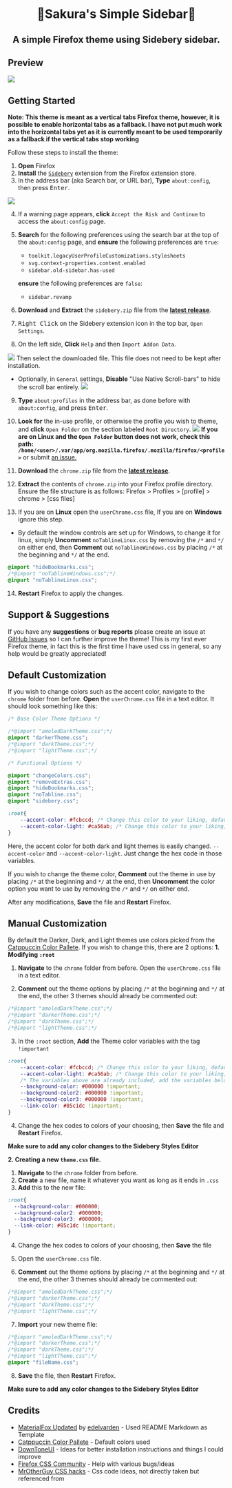 ﻿<h1 align="center">
  🌸Sakura's Simple Sidebar🌸
</h1>

<h2 align="center">
  A simple Firefox theme using Sidebery sidebar.
</h2>

## Preview

![](https://i.imgur.com/qRjd5wI.gif)

## Getting Started

**Note: This theme is meant as a vertical tabs Firefox theme, however, it is possible to enable horizontal tabs as a fallback. I have not put much work into the horizontal tabs yet as it is currently meant to be used temporarily as a fallback if the vertical tabs stop working**

Follow these steps to install the theme:

1. **Open** Firefox
2. **Install** the [`Sidebery`](https://addons.mozilla.org/en-US/firefox/addon/sidebery/?utm_source=addons.mozilla.org&utm_medium=referral&utm_content=search) extension from the Firefox extension store.
3. In the address bar (aka Search bar, or URL bar), **Type** `about:config`, then press <kbd>Enter</kbd>.

![](https://i.imgur.com/W6MwLA1.png)

4. If a warning page appears, **click** `Accept the Risk and Continue` to access the `about:config` page.
5. **Search** for the following preferences using the search bar at the top of the `about:config` page, and **ensure** the following preferences are `true`:

   - `toolkit.legacyUserProfileCustomizations.stylesheets`
   - `svg.context-properties.content.enabled`
   - `sidebar.old-sidebar.has-used`
 
	**ensure** the following preferences are `false`:
   - `sidebar.revamp`

6. **Download** and **Extract** the `sidebery.zip` file from the [**latest release**](https://github.com/SakuraMeadows/Sakuras-Simple-Sidebar/releases/latest).
7. <kbd>Right Click</kbd> on the Sidebery extension icon in the top bar, `Open Settings`.
8. On the left side, **Click** `Help` and then `Import Addon Data`.

![](https://i.imgur.com/IQ8P3iQ.png)
Then select the downloaded file. This file does not need to be kept after installation.
- Optionally, in `General` settings, **Disable** "Use Native Scroll-bars" to hide the scroll bar entirely.
![](https://i.imgur.com/tHm2KlI.png)
9. **Type** `about:profiles` in the address bar, as done before with `about:config`, and press <kbd>Enter</kbd>.
10. **Look for** the in-use profile, or otherwise the profile you wish to theme, and **click** `Open Folder` on the section labeled `Root Directory`.
![](https://i.imgur.com/rtZVSdW.png)
**If you are on Linux and the `Open Folder` button does not work, check this path: `/home/<user>/.var/app/org.mozilla.firefox/.mozilla/firefox/<profile>`** or submit [an issue.](https://github.com/SakuraMeadows/Sakuras-Simple-Sidebar/issues)

11. **Download** the `chrome.zip` file from the [**latest release**](https://github.com/SakuraMeadows/Sakuras-Simple-Sidebar/releases/latest).
12. **Extract** the contents of `chrome.zip` into your Firefox profile directory. Ensure the file structure is as follows: Firefox > Profiles > [profile] > chrome > [css files]
13. If you are on **Linux** open the `userChrome.css` file, If you are on **Windows** ignore this step.
- By default the window controls are set up for Windows, to change it for linux, simply **Uncomment**  `noTablineLinux.css` by removing the `/*` and `*/` on either end, then **Comment** out `noTablineWindows.css` by placing `/*` at the beginning and `*/` at the end.
```css
@import "hideBookmarks.css";
/*@import "noTablineWindows.css";*/
@inpurt "noTablineLinux.css";
```
14. **Restart** Firefox to apply the changes.

## Support & Suggestions

If you have any **suggestions** or **bug reports** please create an issue at [GitHub Issues](https://github.com/SakuraMeadows/Sakuras-Simple-Sidebar/issues) so I can further improve the theme!
This is my first ever Firefox theme, in fact this is the first time I have used css in general, so any help would be greatly appreciated!

## Default Customization

If you wish to change colors such as the accent color, navigate to the `chrome` folder from before. **Open** the `userChrome.css` file in a text editor. It should look something like this:
```css
/* Base Color Theme Options */

/*@import "amoledDarkTheme.css";*/
@import "darkerTheme.css";
/*@import "darkTheme.css";*/
/*@import "lightTheme.css";*/

/* Functional Options */

@import "changeColors.css";
@import "removeExtras.css";
@import "hideBookmarks.css";
@import "noTabline.css";
@import "sidebery.css";

:root{
    --accent-color: #fcbccd; /* Change this color to your liking, default is a Cherry Blossom Pink. Used in Amoled, Dark, and Darker color themes */
    --accent-color-light: #ca56ab; /* Change this color to your liking, default is a Medium Pink. Used in light theme */
}
```
Here, the accent color for both dark and light themes is easily changed. `--accent-color` and `--accent-color-light`. Just change the hex code in those variables.

If you wish to change the theme color, **Comment** out the theme in use by placing `/*` at the beginning and `*/` at the end, then **Uncomment** the color option you want to use by removing the `/*` and `*/` on either end.

After any modifications, **Save** the file and **Restart** Firefox.


## Manual Customization

By default the Darker, Dark, and Light themes use colors picked from the [Catppuccin Color Pallete](https://catppuccin.com/palette/). If you wish to change this, there are 2 options:
**1.  Modifying `:root`**

1. **Navigate** to the `chrome` folder from before. Open the `userChrome.css` file in a text editor. 

2. **Comment** out the theme options by placing `/*` at the beginning and `*/` at the end, the other 3 themes should already be commented out:
```css
/*@import "amoledDarkTheme.css";*/
/*@import "darkerTheme.css";*/
/*@import "darkTheme.css";*/
/*@import "lightTheme.css";*/
```

3. In the `:root` section, **Add** the Theme color variables with the tag `!important`
```css
:root{
    --accent-color: #fcbccd; /* Change this color to your liking, default is a Cherry Blossom Pink. Used in Amoled, Dark, and Darker color themes */
    --accent-color-light: #ca56ab; /* Change this color to your liking, default is a Medium Pink. Used in light theme */
    /* The variables above are already included, add the variables below*/
	--background-color: #000000 !important;
	--background-color2: #000000 !important;
	--background-color3: #000000 !important;
	--link-color: #85c1dc !important;
}
```
4. Change the hex codes to colors of your choosing, then **Save** the file and **Restart** Firefox.

**Make sure to add any color changes to the Sidebery Styles Editor**

**2. Creating a new `theme.css` file.**

1. **Navigate** to the `chrome` folder from before.
2. **Create** a new file, name it whatever you want as long as it ends in `.css`
3. **Add** this to the new file:
```css
:root{
  --background-color: #000000;
  --background-color2: #000000;
  --background-color3: #000000;
  --link-color: #85c1dc !important;
}
```
4. Change the hex codes to colors of your choosing, then **Save** the file
5. Open the `userChrome.css` file.

6. **Comment** out the theme options by placing `/*` at the beginning and `*/` at the end, the other 3 themes should already be commented out:
```css
/*@import "amoledDarkTheme.css";*/
/*@import "darkerTheme.css";*/
/*@import "darkTheme.css";*/
/*@import "lightTheme.css";*/
```
7. **Import** your new theme file:
```css
/*@import "amoledDarkTheme.css";*/
/*@import "darkerTheme.css";*/
/*@import "darkTheme.css";*/
/*@import "lightTheme.css";*/
@import "fileName.css";
```
8. **Save** the file, then **Restart** Firefox.

**Make sure to add any color changes to the Sidebery Styles Editor**

## Credits

- [MaterialFox Updated](https://github.com/edelvarden/material-fox-updated) by [edelvarden](https://github.com/edelvarden) - Used README Markdown as Template
- [Catppuccin Color Pallete](https://catppuccin.com/palette/) - Default colors used
- [DownToneUI](https://github.com/oviung/DownToneUI-Firefox/tree/main) - Ideas for better installation instructions and things I could improve
- [Firefox CSS Community](https://www.reddit.com/r/FirefoxCSS/) - Help with various bugs/ideas
- [MrOtherGuy CSS hacks](https://github.com/MrOtherGuy/firefox-csshacks) - Css code ideas, not directly taken but referenced from

